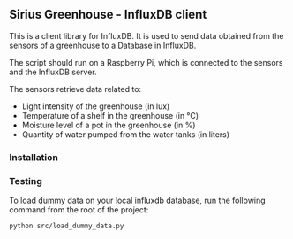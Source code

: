 ## Sirius Greenhouse - InfluxDB client

This is a client library for InfluxDB. It is used to send data obtained from the sensors of a greenhouse to a Database in InfluxDB.

The script should run on a Raspberry Pi, which is connected to the sensors and the InfluxDB server.

The sensors retrieve data related to:
 - Light intensity of the greenhouse (in lux)
 - Temperature of a shelf in the greenhouse (in °C)
 - Moisture level of a pot in the greenhouse (in %)
 - Quantity of water pumped from the water tanks (in liters)

### Installation

### Testing

To load dummy data on your local influxdb database, run the following command from the root of the project:

```bash
python src/load_dummy_data.py
```

